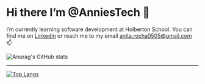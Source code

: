 #  Hi there I’m @AnniesTech 👋

I’m currently learning software development at Holberton School.
You can find me on [Linkedin](https://www.linkedin.com/in/ana-rocha-b98174216/) or reach me to my email anita.rocha0505@gmail.com 📫

![Anurag's GitHub stats](https://github-readme-stats.vercel.app/api?username=AnniesTech&show_icons=true&theme=tokyonight)

 <hr>
 
[![Top Langs](https://github-readme-stats.vercel.app/api/top-langs/?username=AnniesTech)](https://github.com/anuraghazra/github-readme-stats&theme=tokyonight)

<!---
AnniesTech/AnniesTech is a ✨ special ✨ repository because its `README.md` (this file) appears on your GitHub profile.
You can click the Preview link to take a look at your changes.
--->
